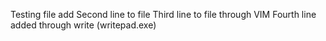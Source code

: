 Testing file add
Second line to file
Third line to file through VIM
Fourth line added through write (writepad.exe)

